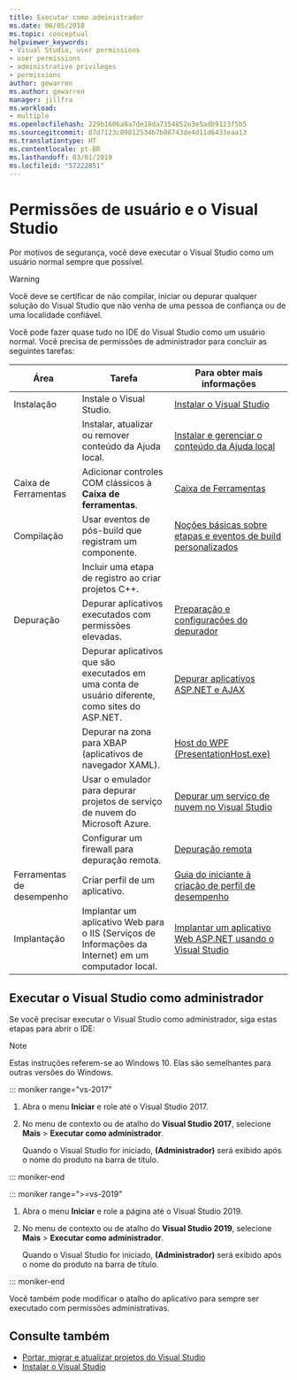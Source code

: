 ```yaml
---
title: Executar como administrador
ms.date: 06/05/2018
ms.topic: conceptual
helpviewer_keywords:
- Visual Studio, user permissions
- user permissions
- administrative privileges
- permissions
author: gewarren
ms.author: gewarren
manager: jillfra
ms.workload:
- multiple
ms.openlocfilehash: 229b1606a8a7de18da7354852e3e5adb9123f5b5
ms.sourcegitcommit: 87d7123c09812534b7b08743de4d11d6433eaa13
ms.translationtype: HT
ms.contentlocale: pt-BR
ms.lasthandoff: 03/01/2019
ms.locfileid: "57222851"
---
```

# <a name="user-permissions-and-visual-studio"></a>Permissões de usuário e o Visual Studio

Por motivos de segurança, você deve executar o Visual Studio como um usuário normal sempre que possível.

> [!WARNING]
> Você deve se certificar de não compilar, iniciar ou depurar qualquer solução do Visual Studio que não venha de uma pessoa de confiança ou de uma localidade confiável.

Você pode fazer quase tudo no IDE do Visual Studio como um usuário normal. Você precisa de permissões de administrador para concluir as seguintes tarefas:

|Área|Tarefa|Para obter mais informações|
|----------|----------| - |
|Instalação|Instale o Visual Studio.|[Instalar o Visual Studio](../install/install-visual-studio.md)|
||Instalar, atualizar ou remover conteúdo da Ajuda local.|[Instalar e gerenciar o conteúdo da Ajuda local](../help-viewer/install-manage-local-content.md)|
|Caixa de Ferramentas|Adicionar controles COM clássicos à **Caixa de ferramentas**.|[Caixa de Ferramentas](../ide/reference/toolbox.md)|
|Compilação|Usar eventos de pós-build que registram um componente.|[Noções básicas sobre etapas e eventos de build personalizados](/cpp/ide/understanding-custom-build-steps-and-build-events)|
||Incluir uma etapa de registro ao criar projetos C++.||
|Depuração|Depurar aplicativos executados com permissões elevadas.|[Preparação e configurações do depurador](../debugger/debugger-settings-and-preparation.md)|
||Depurar aplicativos que são executados em uma conta de usuário diferente, como sites do ASP.NET.|[Depurar aplicativos ASP.NET e AJAX](../debugger/how-to-enable-debugging-for-aspnet-applications.md)|
||Depurar na zona para XBAP (aplicativos de navegador XAML).|[Host do WPF (PresentationHost.exe)](/dotnet/framework/wpf/app-development/wpf-host-presentationhost-exe)|
||Usar o emulador para depurar projetos de serviço de nuvem do Microsoft Azure.|[Depurar um serviço de nuvem no Visual Studio](/azure/vs-azure-tools-debug-cloud-services-virtual-machines)|
||Configurar um firewall para depuração remota.|[Depuração remota](../debugger/remote-debugging.md)|
|Ferramentas de desempenho|Criar perfil de um aplicativo.|[Guia do iniciante à criação de perfil de desempenho](../profiling/beginners-guide-to-performance-profiling.md)|
|Implantação|Implantar um aplicativo Web para o IIS (Serviços de Informações da Internet) em um computador local.|[Implantar um aplicativo Web ASP.NET usando o Visual Studio](/aspnet/web-forms/overview/older-versions-getting-started/deployment-to-a-hosting-provider/)|

## <a name="run-visual-studio-as-an-administrator"></a>Executar o Visual Studio como administrador

Se você precisar executar o Visual Studio como administrador, siga estas etapas para abrir o IDE:

> [!NOTE]
> Estas instruções referem-se ao Windows 10. Elas são semelhantes para outras versões do Windows.

::: moniker range="vs-2017"

1. Abra o menu **Iniciar** e role até o Visual Studio 2017.

1. No menu de contexto ou de atalho do **Visual Studio 2017**, selecione **Mais** > **Executar como administrador**.

   Quando o Visual Studio for iniciado, **(Administrador)** será exibido após o nome do produto na barra de título.

::: moniker-end

::: moniker range=">=vs-2019"

1. Abra o menu **Iniciar** e role a página até o Visual Studio 2019.

1. No menu de contexto ou de atalho do **Visual Studio 2019**, selecione **Mais** > **Executar como administrador**.

   Quando o Visual Studio for iniciado, **(Administrador)** será exibido após o nome do produto na barra de título.

::: moniker-end

Você também pode modificar o atalho do aplicativo para sempre ser executado com permissões administrativas.

## <a name="see-also"></a>Consulte também

- [Portar, migrar e atualizar projetos do Visual Studio](../porting/port-migrate-and-upgrade-visual-studio-projects.md)
- [Instalar o Visual Studio](../install/install-visual-studio.md)